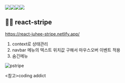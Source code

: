 <img src="https://img.shields.io/badge/react-61DAFB?style=for-the-badge&logo=react&logoColor=black"><img src="https://img.shields.io/badge/javascript-F7DF1E?style=for-the-badge&logo=javascript&logoColor=black"><img src="https://img.shields.io/badge/html-E34F26?style=for-the-badge&logo=html5&logoColor=white"><img src="https://img.shields.io/badge/css-1572B6?style=for-the-badge&logo=css3&logoColor=white">

## 🏳️‍🌈 react-stripe
https://react-juhee-stripe.netlify.app/

1. context로 상태관리
2. navbar 메뉴의 텍스트 위치값 구해서 마우스오버 이벤트 적용
3. 숨긴메뉴

![pstripe](https://user-images.githubusercontent.com/74355328/147457991-dc7f76f8-a9b4-45d4-956a-c4fc7980905c.gif)

<참고>coding addict

